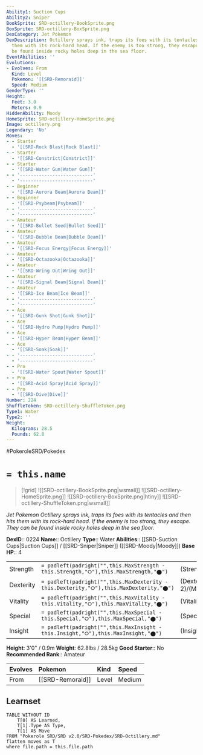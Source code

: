 ```yaml
---
Ability1: Suction Cups
Ability2: Sniper
BookSprite: SRD-octillery-BookSprite.png
BoxSprite: SRD-octillery-BoxSprite.png
DexCategory: Jet Pokemon
DexDescription: Octillery sprays ink, traps its foes with its tentacles and then hits
  them with its rock-hard head. If the enemy is too strong, they escape. They can
  be found inside rocky holes deep in the sea floor.
EventAbilities: ''
Evolutions:
- Evolves: From
  Kind: Level
  Pokemon: '[[SRD-Remoraid]]'
  Speed: Medium
GenderType: ''
Height:
  Feet: 3.0
  Meters: 0.9
HiddenAbility: Moody
HomeSprite: SRD-octillery-HomeSprite.png
Image: octillery.png
Legendary: 'No'
Moves:
- - Starter
  - '[[SRD-Rock Blast|Rock Blast]]'
- - Starter
  - '[[SRD-Constrict|Constrict]]'
- - Starter
  - '[[SRD-Water Gun|Water Gun]]'
- - '---------------------------'
  - '---------------------------'
- - Beginner
  - '[[SRD-Aurora Beam|Aurora Beam]]'
- - Beginner
  - '[[SRD-Psybeam|Psybeam]]'
- - '---------------------------'
  - '---------------------------'
- - Amateur
  - '[[SRD-Bullet Seed|Bullet Seed]]'
- - Amateur
  - '[[SRD-Bubble Beam|Bubble Beam]]'
- - Amateur
  - '[[SRD-Focus Energy|Focus Energy]]'
- - Amateur
  - '[[SRD-Octazooka|Octazooka]]'
- - Amateur
  - '[[SRD-Wring Out|Wring Out]]'
- - Amateur
  - '[[SRD-Signal Beam|Signal Beam]]'
- - Amateur
  - '[[SRD-Ice Beam|Ice Beam]]'
- - '---------------------------'
  - '---------------------------'
- - Ace
  - '[[SRD-Gunk Shot|Gunk Shot]]'
- - Ace
  - '[[SRD-Hydro Pump|Hydro Pump]]'
- - Ace
  - '[[SRD-Hyper Beam|Hyper Beam]]'
- - Ace
  - '[[SRD-Soak|Soak]]'
- - '---------------------------'
  - '---------------------------'
- - Pro
  - '[[SRD-Water Spout|Water Spout]]'
- - Pro
  - '[[SRD-Acid Spray|Acid Spray]]'
- - Pro
  - '[[SRD-Dive|Dive]]'
Number: 224
ShuffleToken: SRD-octillery-ShuffleToken.png
Type1: Water
Type2: ''
Weight:
  Kilograms: 28.5
  Pounds: 62.8
---
```


#PokeroleSRD/Pokedex

# `= this.name`

> [!grid]
> ![[SRD-octillery-BookSprite.png|wsmall]]
> ![[SRD-octillery-HomeSprite.png]]
> ![[SRD-octillery-BoxSprite.png|htiny]]
> ![[SRD-octillery-ShuffleToken.png|wsmall]]


*Jet Pokemon*
*Octillery sprays ink, traps its foes with its tentacles and then hits them with its rock-hard head. If the enemy is too strong, they escape. They can be found inside rocky holes deep in the sea floor.*

**DexID**:: 0224
**Name**:: Octillery
**Type**:: Water
**Abilities**:: [[SRD-Suction Cups|Suction Cups]] / [[SRD-Sniper|Sniper]] ([[SRD-Moody|Moody]])
**Base HP**:: 4

|           |                                                                                        |                                          |
| --------- | -------------------------------------------------------------------------------------- | ---------------------------------------- |
| Strength  | `= padleft(padright("",this.MaxStrength - this.Strength,"⭘"),this.MaxStrength,"⬤")`    | (Strength::3)/(MaxStrength::6)   |
| Dexterity | `= padleft(padright("",this.MaxDexterity - this.Dexterity,"⭘"),this.MaxDexterity,"⬤")` | (Dexterity:: 2)/(MaxDexterity::4) |
| Vitality  | `= padleft(padright("",this.MaxVitality - this.Vitality,"⭘"),this.MaxVitality,"⬤")`    | (Vitality::2)/(MaxVitality::5)   |
| Special   | `= padleft(padright("",this.MaxSpecial - this.Special,"⭘"),this.MaxSpecial,"⬤")`       | (Special::3)/(MaxSpecial::6)     |
| Insight   | `= padleft(padright("",this.MaxInsight - this.Insight,"⭘"),this.MaxInsight,"⬤")`       | (Insight::2)/(MaxInsight::5)     |

**Height**: 3'0" / 0.9m
**Weight**: 62.8lbs / 28.5kg
**Good Starter**:: No
**Recommended Rank**:: Amateur

| Evolves   | Pokemon          | Kind   | Speed   |
|:----------|:-----------------|:-------|:--------|
| From      | [[SRD-Remoraid]] | Level  | Medium  |

## Learnset

```dataview
TABLE WITHOUT ID
    T[0] AS Learned,
    T[1].Type AS Type,
    T[1] AS Move
FROM "Pokerole SRD/SRD v2.0/SRD-Pokedex/SRD-Octillery.md"
flatten moves as T
where file.path = this.file.path
```
